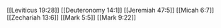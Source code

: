 [[Leviticus 19:28]]
[[Deuteronomy 14:1]]
[[Jeremiah 47:5]]
[[Micah 6:7]]
[[Zechariah 13:6]]
[[Mark 5:5]]
[[Mark 9:22]]
